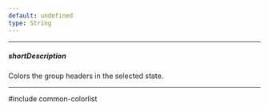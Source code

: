 ```yaml
---
default: undefined
type: String
---
```

---
##### shortDescription
Colors the group headers in the selected state.

---
#include common-colorlist